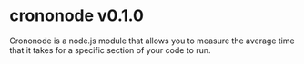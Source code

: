 # crononode v0.1.0
Crononode is a node.js module that allows you to measure the average time that it takes for a specific section of your code to run. 
